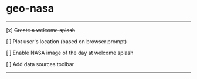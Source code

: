 # geo-nasa

---

[x] ~~Create a welcome splash~~

[ ] Plot user's location (based on browser prompt)

[ ] Enable NASA image of the day at welcome splash

[ ] Add data sources toolbar

---
